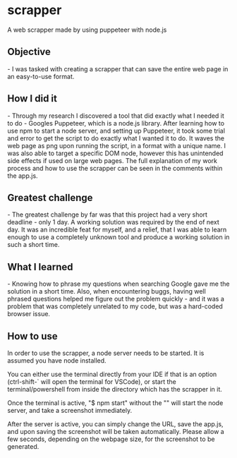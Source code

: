 # scrapper
A web scrapper made by using puppeteer with node.js

<h2><b>Objective</b></h2> - I was tasked with creating a scrapper that can save the entire web page in an easy-to-use format.

<h2><b>How I did it</b></h2> - Through my research I discovered a tool that did exactly what I needed it to do - Googles Puppeteer, which is a node.js library. After learning how to use npm to start a node server, and setting up Puppeteer, it took some trial and error to get the script to do exactly what I wanted it to do. It waves the web page as png upon running the script, in a format with a unique name. I was also able to target a specific DOM node, however this has unintended side effects if used on large web pages. The full explanation of my work process and how to use the scrapper can be seen in the comments within the app.js.

<h2><b>Greatest challenge</b></h2> - The greatest challenge by far was that this project had a very short deadline - only 1 day. A working solution was required by the end of next day. It was an incredible feat for myself, and a relief, that I was able to learn enough to use a completely unknown tool and produce a working solution in such a short time.

<h2><b>What I learned</b></h2> - Knowing how to phrase my questions when searching Google gave me the solution in a short time. Also, when encountering buggs, having well phrased questions helped me figure out the problem quickly - and it was a problem that was completely unrelated to my code, but was a hard-coded browser issue.


<h2><b>How to use</b></h2>
In order to use the scrapper, a node server needs to be started. It is assumed you have node installed.

  You can either use the terminal directly from your IDE if that is an option (ctrl-shift-` will open the terminal for VSCode), or start the terminal/powershell from inside the directory which has the scrapper in it.
  
  Once the terminal is active, "$ npm start" without the "" will start the node server, and take a screenshot immediately.
  
  After the server is active, you can simply change the URL, save the app.js, and upon saving the screenshot will be taken automatically. Please allow a few seconds, depending on the webpage size, for the screenshot to be generated.
